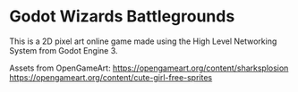 # Godot Wizards Battlegrounds

This is a 2D pixel art online game made using the High Level Networking System from Godot Engine 3.

Assets from OpenGameArt:
https://opengameart.org/content/sharksplosion
https://opengameart.org/content/cute-girl-free-sprites